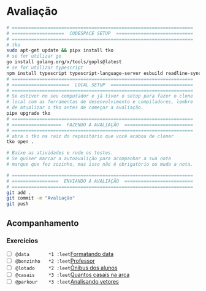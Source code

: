 # Avaliação

```bash
# ==================================================================
# ===================  CODESPACE SETUP  ============================
# ==================================================================
# tko
sudo apt-get update && pipx install tko
# se for utilizar go
go install golang.org/x/tools/gopls@latest
# se for utilizar typescript
npm install typescript typescript-language-server esbuild readline-sync ts-node
# ==================================================================
# =====================  LOCAL SETUP  ==============================
# ==================================================================
# Se estiver no seu computador e já tiver o setup para fazer o clone
# local com as ferramentas de desenvolvimento e compiladores, lembre
# de atualizar o tko antes de começar a avaliação. 
pipx upgrade tko
# ==================================================================
# ==================  FAZENDO A AVALIAÇÃO  =========================
# ==================================================================
# abra o tko na raiz do repositório que você acabou de clonar
tko open .

# Baixe as atividades e rode os testes.
# Se quiser marcar a autoavalição para acompanhar a sua nota
# marque que fez sozinho, mas isso não é obrigatório ou muda a nota.

# ==================================================================
# =================  ENVIANDO A AVALIAÇÃO  =========================
# ==================================================================
git add .
git commit -m "Avaliação"
git push
```

## Acompanhamento

### Exercícios

- [ ] `@data       *1 :leet`[Formatando data](https://github.com/qxcodefup/arcade/blob/master/base/data/Readme.md)
- [ ] `@bonzinho   *2 :leet`[Professor](https://github.com/qxcodefup/arcade/blob/master/base/bonzinho/Readme.md)
- [ ] `@lotado     *2 :leet`[Ônibus dos alunos](https://github.com/qxcodefup/arcade/blob/master/base/lotado/Readme.md)
- [ ] `@casais     *3 :leet`[Quantos casais na arca](https://github.com/qxcodefup/arcade/blob/master/base/casais/Readme.md)
- [ ] `@parkour    *3 :leet`[Analisando vetores](https://github.com/qxcodefup/arcade/blob/master/base/parkour/Readme.md)
